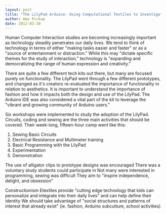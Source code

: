 ```yaml
---
layout: post
title: "The LilyPad Arduino: Using Computational Textiles to InvestigateEngagement, Aesthetics, and Diversity in Computer Science Education"
author: Amy Pickup
date: 2012-03-30
---
```

Human Computer Interaction studies are becoming increasingly important as technology steadily penetrates our daily lives. We tend to think of technology in terms of either "making tasks easier and faster" or as a "source of entertainment or distraction." While this may "dictate specific themes for the study of interaction," technology is "expanding and democratizing the range of human expression and creativity."

There are quite a few different tech kits out there, but many are focused purely on functionality. The LilyPad went through a few different prototypes, and changed as it's creators re-evaluated the importance of functionality in relation to aesthetics. It is important to understand the importance of fashion and how it impacts both the design and use of the LilyPad. The Arduino IDE was also considered a vital part of the kit to leverage the "vibrant and growing community of Arduino users."

Six workshops were implemented to study the adoption of the LilyPad. Circuits, coding and sewing are the three main activities that should be covered. Their week-long, fifteen-hour camp went like this:

1. Sewing Basic Circuits
2. Electrical Resistance and Multimeter training
3. Basic Programming with the LilyPad
4. Experimentation
5. Demonstration

The use of alligator clips to prototype designs was encouraged
There was a voluntary study students could participate in
Not many were interested in programming, sewing was difficult
They aim to "inspire independence, delight, and obsession"

Constructionism
Etextiles provide "cutting edge technology that kids can personalize and integrate into their daily lives" and can help define their identity
We should take advantage of "social structures and patterns of interest that already exist" (ie. fashion, Arduino subculture, school activities)